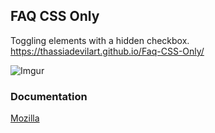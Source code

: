 ## FAQ CSS Only
Toggling elements with a hidden checkbox.
https://thassiadevilart.github.io/Faq-CSS-Only/

   
![Imgur](https://imgur.com/mSihOys.png)

   

### Documentation
[Mozilla](https://developer.mozilla.org/en-US/docs/Web/CSS/:checked)
